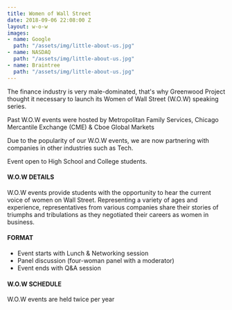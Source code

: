 ```yaml
---
title: Women of Wall Street
date: 2018-09-06 22:08:00 Z
layout: w-o-w
images:
- name: Google
  path: "/assets/img/little-about-us.jpg"
- name: NASDAQ
  path: "/assets/img/little-about-us.jpg"
- name: Braintree
  path: "/assets/img/little-about-us.jpg"
---
```


The finance industry is very male-dominated, that's why Greenwood Project thought it necessary to launch its Women of Wall Street (W.O.W) speaking series.

Past W.O.W events were hosted by Metropolitan Family Services, Chicago Mercantile Exchange (CME) & Cboe Global Markets

Due to the popularity of our W.O.W events, we are now partnering with companies in other industries such as Tech.

Event open to High School and College students.

#### W.O.W DETAILS

W.O.W events provide students with the opportunity to hear the current voice of women on Wall Street. Representing a variety of ages and experience, representatives from various companies share their stories of triumphs and tribulations as they negotiated their careers as women in business.

#### FORMAT

*   Event starts with Lunch & Networking session
*   Panel discussion (four-woman panel with a moderator)
*   Event ends with Q&A session

#### W.O.W SCHEDULE

W.O.W events are held twice per year
